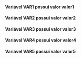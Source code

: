 #### Variável **VAR1** possui valor **valor1**
#### Variável **VAR2** possui valor **valor2**
#### Variável **VAR3** possui valor **valor3**
#### Variável **VAR4** possui valor **valor4**
#### Variável **VAR5** possui valor **valor5**